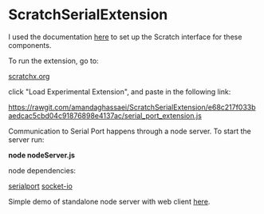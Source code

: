 # ScratchSerialExtension

I used the documentation <a href="https://github.com/LLK/scratchx/wiki#adding-blocks">here</a> to set up the Scratch interface for these components.

To run the extension, go to:

<a href="http://scratchx.org/#scratch">scratchx.org</a>

click "Load Experimental Extension", and paste in the following link:

<a href="https://rawgit.com/amandaghassaei/ScratchSerialExtension/e68c217f033baedcac5cbd04c91876898e4137ac/serial_port_extension.js">https://rawgit.com/amandaghassaei/ScratchSerialExtension/e68c217f033baedcac5cbd04c91876898e4137ac/serial_port_extension.js</a>

Communication to Serial Port happens through a node server.  To start the server run:

**node nodeServer.js**

node dependencies:

<a href="https://www.npmjs.com/package/serialport">serialport</a>
<a href="https://www.npmjs.com/package/socket.io">socket-io</a>

Simple demo of standalone node server with web client <a href="https://github.com/amandaghassaei/NodeSerialPortBoilerplate">here</a>.